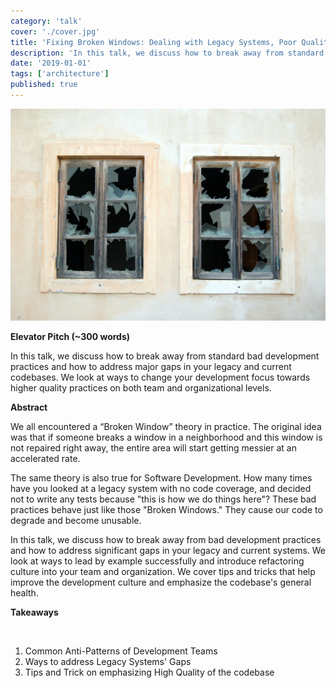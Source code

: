 ```yaml
---
category: 'talk'
cover: './cover.jpg'
title: 'Fixing Broken Windows: Dealing with Legacy Systems, Poor Quality and Gaps'
description: 'In this talk, we discuss how to break away from standard bad development practices and how to address major gaps in your legacy and current codebases.'
date: '2019-01-01'
tags: ['architecture']
published: true
---
```

![Broken Windows](./cover.jpg)

**Elevator Pitch (~300 words)**

In this talk, we discuss how to break away from standard bad development practices and how to address major gaps in your legacy and current codebases. We look at ways to change your development focus towards higher quality practices on both team and organizational levels.


**Abstract**
 
We all encountered a “Broken Window” theory in practice. The original idea was that if someone breaks a window in a neighborhood and this window is not repaired right away, the entire area will start getting messier at an accelerated rate.

The same theory is also true for Software Development. How many times have you looked at a legacy system with no code coverage, and decided not to write any tests because "this is how we do things here"? These bad practices behave just like those "Broken Windows." They cause our code to degrade and become unusable.

In this talk, we discuss how to break away from bad development practices and how to address significant gaps in your legacy and current systems. We look at ways to lead by example successfully and introduce refactoring culture into your team and organization. We cover tips and tricks that help improve the development culture and emphasize the codebase's general health.

**Takeaways**

<br>

1. Common Anti-Patterns of Development Teams
2. Ways to address Legacy Systems' Gaps
3. Tips and Trick on emphasizing High Quality of the codebase